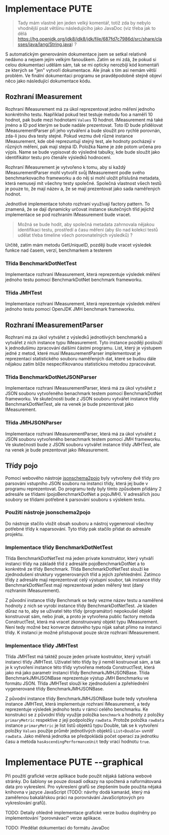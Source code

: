 # Implementace PUTE

> Tady mám vlastně jen jeden velký komentář, totiž zda by nebylo vhodnější psát většinu následujícího jako JavaDoc (viz třeba jak to dělá https://hg.openjdk.org/jdk8/jdk8/jdk/file/687fd7c7986d/src/share/classes/java/lang/String.java) ?

S automatickým generováním dokumentace jsem se setkal relativně nedávno a nejsem jejím velkým fanouškem. Zatím se mi zdá, že pokud si celou dokumentaci udělám sám, tak se mi opticky nerozbíjí kód komentáři ze kterých se "jen" vytvoří dokumentace. Ale jinak s tím asi nemám větší problém. Ve finální dokumentaci programu se pravděpodobně stejně objeví něco jako následující dokumentace kódu.

## Rozhraní IMeasurement
Rozhraní IMeasurement má za úkol reprezentovat jedno měření jednoho konkrétního testu. Například pokud test testuje metodu foo a naměří 10 hodnot, pak bude mezi hodnotami `Values` 10 hodnot. IMeasurement má také jméno a ID pod kterým se bude nadále prezentovat. Toto ID bude přidělovat IMeasurementParser při jeho vytváření a bude sloužit pro rychlé porovnán, zda-li jsou dva testy stejné. Pokud vezmu dvě různé instance IMeasurement, kde obě reprezuntují stejný test, ale hodnoty pocházejí v různých měření, pak mají stejná ID. Položka Name je zde potom určena pro výpis. Name se bude vypisovat do výsledné tabulky, kde bude sloužit jako identifikátor testu pro čtenáře výsledků hodnocení.

Rozhraní IMeasurement je vytvořeno k tomu, aby si každý IMeasurementParser mohl vytvořit svůj IMeasurement podle svého benchmarkovacího frameworku a do něj si mohl uložit příslušná metadata, která nemusejí mít všechny testy společné. Společná vlastnost všech testů je pouze to, že mají název a, že se mají prezentovat jako sada naměřených hodnot.

Jednotlivé implementace tohoto rozhraní využívají factory pattern. To znamená, že se dají dynamicky určovat instance skutečných tříd jejichž implementace se pod rozhraním IMeasurement bude vracet.

> Možná se bude hodit, aby společná metadata zahrnovala nějakou identifikaci testu, prostředí a času měření (aby šlo nad kolekcí testů udělat třeba timeline všech porovnatelných výsledků) ?

Určitě, zatím mám metodu GetUniqueID, později bude vracet výsledek funkce nad časem, verzí, benchmarkem a testerem


### Třída BenchmarkDotNetTest
Implementace rozhraní IMeasurement, která reprezentuje výsledek měření jednoho testu pomocí BenchmarkDotNet benchmark frameworku.

### Třída JMHTest
Implementace rozhraní IMeasurement, která reprezentuje výsledek měření jednoho testu pomocí OpenJDK JMH benchmark frameworku.

## Rozhraní IMeasurementParser
Rozhraní má za úkol vytvářet z výsledků jednotlivých benchmarků a vytvářet z nich instance typu IMeasurement. Tyto instance později poslouží k jednodušímu zpracování dalšími částmi programu. List<IMeasurement>, který je výstupem jedné z metod, které musí IMeasurementParser implementovat je reprezentací statistického souboru naměřených dat, které se budou dále nějakou zatím blíže nespecifikovanou statistickou metodou zpracovávat.

### Třída BenchmarkDotNetJSONParser
Implementace rozhraní IMeasurementParser, která má za úkol vytvářet z JSON souboru vytvořeného benachmark testem pomocí BenchmarkDotNet frameworku. Ve skutečnosti bude z JSON souboru vytvářet instance třídy BenchmarkDotNetTest, ale na venek je bude prezentovat jako IMeasurement.

### Třída JMHJSONParser
Implementace rozhraní IMeasurementParser, která má za úkol vytvářet z JSON souboru vytvořeného benachmark testem pomocí JMH frameworku. Ve skutečnosti bude z JSON souboru vytvářet instance třídy JMHTest, ale na venek je bude prezentovat jako IMeasurement.

## Třídy pojo
Pomocí webového nástroje [jsonschema2pojo](www.jsonschema2pojo.org) byly vytvořeny dvě třídy pro parsování vstupního JSON souboru na instanci třídy, která jej bude v programu reprezentovat. Do programu tedy byly tímto způsobem přidány 2 adresáře se třídami (pojoBenchmarkDotNet a pojoJMH). V adresářích jsou soubory se třídami potřebné k parsování souboru s výslekem testu.

### Použití nástroje jsonschema2pojo
Do nástroje stačilo vložit obsah souboru a nástroj vygeneroval všechny potřebné třídy k naparsování. Tyto třídy pak stačilo přidat do adresáře projektu.

### Implementace třídy BenchmarkDotNetTest
Třída BenchmarkDotNetTest má jeden private konstruktor, který vytváří instanci třídy na základě tříd z adresáře pojoBenchmarkDotNet a to konkrétně ze třídy Benchmark. Třída BenchmarkDotNetTest slouží ke zjednodušení struktury vygenerovaných tříd a jejich zpřehlednění. Zatímco třídy z adresáře mají reprezentovat celý výstupní soubor, tak instance třídy BenchmarkDotNetTest mají reprezentovat jeden měřený test (daný rozhraním IMeasurement).

Z původní instance třídy Benchmark se tedy vezme název testu a naměřené hodnoty z nich se vyrobí instance třídy BenchmarkDotNetTest. Je kladen důraz na to, aby se uživatel této třídy (programátor) nepokoušel objekt konstruovat sám, nebo jinak, a proto je vytvořena public factory metoda ConstructTest, která má vracet zkonstruovaný objekt typu IMeasurement. Není tedy možné bez konverze datového typu nijak sahat přímo na instanci třídy. K instanci je možné přistupovat pouze skrze rozhraní IMeasurement.

### Implementace třídy JMHTest
Třída JMHTest má taktéž pouze jeden private kostruktor, který vytváří instanci třídy JMHTest. Uživatel této třídy by ji neměl kostruovat sám, a tak je k vytvoření instance této třídy vytvořena metoda ConstructTest, která jako má jako parametr instanci třídy BenchmarkJMHJSONBase. Třída BenchmarkJMHJSONBase reprezentuje výstup JMH Benchmarku ve formátu JSON. Třída JMHTest slouží ke zjednodušení a zpřehlednění vygenerované třídy BenchmarkJMHJSONBase.

Z původní instance třídy BenchmarkJMHJSONBase bude tedy vytvořena instance JMHTest, která implementuje rozhraní IMeasurement, a tedy reprezentuje výsledek jednoho testu v rámci celého benchmarku. Ke konstrukci se z původní třídy využije položka `benchmark` a hodnoty z položky `primaryMetric` respektive z její podpoložky `rawData`. Protože položka `rawData` instance `primaryMetric` je list listů objektů typu Double, tak se k vytvoření položky `Values` použije průměr jednotlivých objektů `List<Double>` uvnitř `rawData`. Jako měřená jednotka se předpokládá počet operací za jednotku času a metoda `hasAscendingPerformanceUnit` tedy vrací hodnotu `true`.

# Implementace PUTE --graphical
Při použití grafické verze aplikace bude použit nějaká šablona webové stránky. Do šablony se pouze dosadí odkazy na spočtená a naformátovaná data pro vykreslení. Pro vykreslení grafů se zlepšením bude použita nějaká knihovna v jazyce JavaScript (TODO: návrhy dodá kamarád, který má zaměřenou bakalářskou práci na porovnávání JavaScriptových pro vykreslování grafů).

TODO: Detaily ohledně implementace grafické verze budou doplněny po implementování "porovnávací" verze aplikace.

TODO: Předělat dokumentaci do formátu JavaDoc
